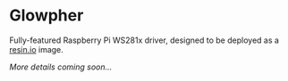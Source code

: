 # Glowpher

Fully-featured Raspberry Pi WS281x driver, designed to be deployed as a [resin.io](https://resin.io/) image.

*More details coming soon...*
